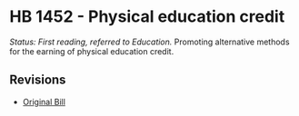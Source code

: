 # HB 1452 - Physical education credit
*Status: First reading, referred to Education.*
Promoting alternative methods for the earning of physical education credit.

## Revisions
* [Original Bill](1/)